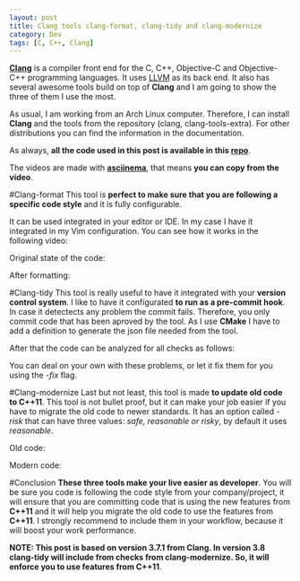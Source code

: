 ```yaml
---
layout: post
title: Clang tools clang-format, clang-tidy and clang-modernize 
category: Dev
tags: [C, C++, Clang]
---
```


**[Clang](http://clang.llvm.org/)** is a compiler front end for the C, C++, Objective-C and Objective-C++ programming languages. It uses [LLVM](http://llvm.org/) as its back end. It also has several awesome tools build on top of **Clang** and I am going to show the three of them I use the most.

As usual, I am working from an Arch Linux computer. Therefore, I can install **Clang** and the tools from the repository (clang, clang-tools-extra). For other distributions you can find the information in the documentation.

As always, **all the code used in this post is available in this [repo](https://github.com/maitesin/blog/tree/master/clang_tools_2016_01_29)**.

The videos are made with **[asciinema](https://asciinema.org/)**, that means **you can copy from the video**.

#Clang-format
This tool is **perfect to make sure that you are following a specific code style** and it is fully configurable.

It can be used integrated in your editor or IDE. In my case I have it integrated in my Vim configuration. You can see how it works in the following video:
<script type="text/javascript" src="https://asciinema.org/a/eas94n9bjs27c35xuix875xum.js" id="asciicast-eas94n9bjs27c35xuix875xum" async></script>

Original state of the code:
<script src="https://gist.github.com/maitesin/b5df2700cea555ac1864.js"></script>
After formatting:
<script src="https://gist.github.com/maitesin/c1baed4716e1c705ca66.js"></script>

#Clang-tidy
This tool is really useful to have it integrated with your **version control system**. I like to have it configurated **to run as a pre-commit hook**. In case it detectects any problem the commit fails. Therefore, you only commit code that has been aproved by the tool. As I use **CMake** I have to add a definition to generate the json file needed from the tool.
<script src="https://gist.github.com/maitesin/ab1e5b174817769022fd.js"></script>
After that the code can be analyzed for all checks as follows:
<script src="https://gist.github.com/maitesin/431f35fcce8275df739b.js"></script>
You can deal on your own with these problems, or let it fix them for you using the *-fix* flag.
<script type="text/javascript" src="https://asciinema.org/a/def6c40kpd94p12i6e207gd4m.js" id="asciicast-def6c40kpd94p12i6e207gd4m" async></script>

#Clang-modernize
Last but not least, this tool is made **to update old code to C++11**. This tool is not bullet proof, but it can make your job easier if you have to migrate the old code to newer standards. It has an option called *-risk* that can have three values: *safe, reasonable or risky*, by default it uses *reasonable*.

Old code:
<script src="https://gist.github.com/maitesin/fd8c3f63372db48afeb6.js"></script>
Modern code:
<script src="https://gist.github.com/maitesin/c08f7faa41f6ca453228.js"></script>

#Conclusion
**These three tools make your live easier as developer**. You will be sure you code is following the code style from your company/project, it will ensure that you are committing code that is using the new features from **C++11** and it will help you migrate the old code to use the features from **C++11**. I strongly recommend to include them in your workflow, because it will boost your work performance.

**NOTE: This post is based on version 3.7.1 from Clang. In version 3.8 clang-tidy will include from checks from clang-modernize. So, it will enforce you to use features from C++11**.
